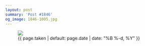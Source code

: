 ```yaml
---
layout: post
summary: 'Post #1846'
og_image: 1846-1005.jpg
---
```


<figure class="post">
 <img sizes="(min-width: 700px) 50vw, calc(100vw - 2rem)" src="{{ site.assets_url }}/1846-502.jpg" srcset="{{ site.assets_url }}/1846-251.jpg 251w, {{ site.assets_url }}/1846-502.jpg 502w, {{ site.assets_url }}/1846-754.jpg 754w, {{ site.assets_url }}/1846-1005.jpg 1005w"/>
 <figcaption>
  <time>
   {{ page.taken | default: page.date | date: "%B %-d, %Y" }}
  </time>
 </figcaption>
</figure>
